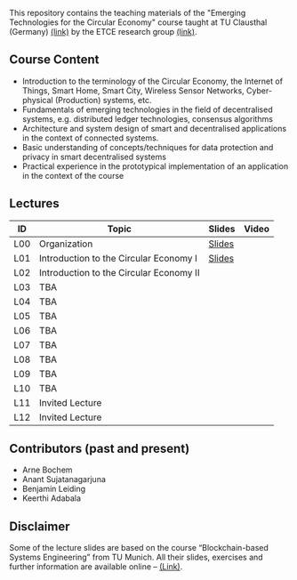 This repository contains the teaching materials of the "Emerging Technologies for the Circular Economy" course taught at TU Clausthal (Germany) [(link)](https://www.isse.tu-clausthal.de/en/) by the ETCE research group [(link)](https://etce-lab.com).

## Course Content

- Introduction to the terminology of the Circular Economy, the Internet of Things, Smart Home, Smart City, Wireless Sensor Networks, Cyber-physical (Production) systems, etc.
- Fundamentals of emerging technologies in the field of decentralised systems, e.g. distributed ledger technologies, consensus algorithms
- Architecture and system design of smart and decentralised applications in the context of connected systems.
- Basic understanding of concepts/techniques for data protection and privacy in smart decentralised systems
- Practical experience in the prototypical implementation of an application in the context of the course

## Lectures

| ID    | Topic                                   | Slides                                                | Video |
|-------|-----------------------------------------|-------------------------------------------------------|-------|
| L00   | Organization                            | [Slides](ETCE-L00-Organization.pdf)                   |       |
| L01   | Introduction to the Circular Economy I  | [Slides](ETCE-L01-Introduction-to-the-CE--PART-1.pdf) |       |
| L02   | Introduction to the Circular Economy II |                                                       |       |
| L03   | TBA                                     |                                                       |       |
| L04   | TBA                                     |                                                       |       |
| L05   | TBA                                     |                                                       |       |
| L06   | TBA                                     |                                                       |       |
| L07   | TBA                                     |                                                       |       |
| L08   | TBA                                     |                                                       |       |
| L09   | TBA                                     |                                                       |       |
| L10   | TBA                                     |                                                       |       |
| L11   | Invited Lecture                         |                                                       |       |
| L12   | Invited Lecture                         |                                                       |       |

## Contributors (past and present)
- Arne Bochem
- Anant Sujatanagarjuna
- Benjamin Leiding
- Keerthi Adabala

## Disclaimer

Some of the lecture slides are based on the course “Blockchain-based Systems Engineering” from TU Munich. All their slides, exercises and further information are available online – [(Link)](https://github.com/sebischair/bbse).
